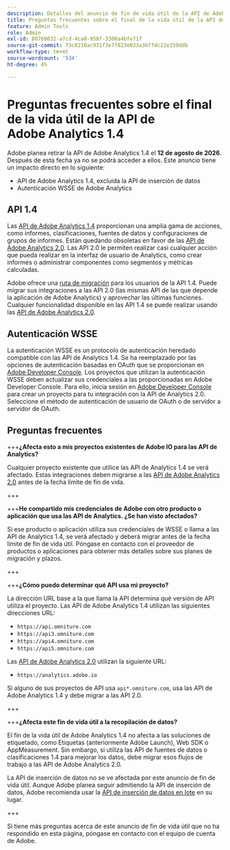 ```yaml
---
description: Detalles del anuncio de fin de vida útil de la API de Adobe Analytics 1.4.
title: Preguntas frecuentes sobre el final de la vida útil de la API de Adobe Analytics 1.4
feature: Admin Tools
role: Admin
exl-id: 88769032-a7cd-4ca8-958f-3300a4bfe71f
source-git-commit: 73c0210ac931f3e7f823e033a3bffdc22e159ddb
workflow-type: tm+mt
source-wordcount: '534'
ht-degree: 4%

---
```


# Preguntas frecuentes sobre el final de la vida útil de la API de Adobe Analytics 1.4

Adobe planea retirar la API de Adobe Analytics 1.4 el **12 de agosto de 2026**. Después de esta fecha ya no se podrá acceder a ellos. Este anuncio tiene un impacto directo en lo siguiente:

* API de Adobe Analytics 1.4, excluida la API de inserción de datos
* Autenticación WSSE de Adobe Analytics

## API 1.4

Las [API de Adobe Analytics 1.4](https://developer.adobe.com/analytics-apis/docs/1.4/) proporcionan una amplia gama de acciones, como informes, clasificaciones, fuentes de datos y configuraciones de grupos de informes. Están quedando obsoletas en favor de las [API de Adobe Analytics 2.0](https://developer.adobe.com/analytics-apis/docs/2.0/). Las API 2.0 le permiten realizar casi cualquier acción que pueda realizar en la interfaz de usuario de Analytics, como crear informes o administrar componentes como segmentos y métricas calculadas.

Adobe ofrece una [ruta de migración](https://developer.adobe.com/analytics-apis/docs/2.0/guides/migration/) para los usuarios de la API 1.4. Puede migrar sus integraciones a las API 2.0 (las mismas API de las que depende la aplicación de Adobe Analytics) y aprovechar las últimas funciones. Cualquier funcionalidad disponible en las API 1.4 se puede realizar usando las [API de Adobe Analytics 2.0](https://developer.adobe.com/analytics-apis/docs/2.0/).

## Autenticación WSSE

La autenticación WSSE es un protocolo de autenticación heredado compatible con las API de Analytics 1.4. Se ha reemplazado por las opciones de autenticación basadas en OAuth que se proporcionan en [Adobe Developer Console](https://developer.adobe.com/console/home). Los proyectos que utilizan la autenticación WSSE deben actualizar sus credenciales a las proporcionadas en Adobe Developer Console. Para ello, inicia sesión en [Adobe Developer Console](https://developer.adobe.com/console/home) para crear un proyecto para tu integración con la API de Analytics 2.0. Seleccione el método de autenticación de usuario de OAuth o de servidor a servidor de OAuth.

## Preguntas frecuentes

+++**¿Afecta esto a mis proyectos existentes de Adobe IO para las API de Analytics?**

Cualquier proyecto existente que utilice las API de Analytics 1.4 se verá afectado. Estas integraciones deben migrarse a las [API de Adobe Analytics 2.0](https://developer.adobe.com/analytics-apis/docs/2.0/) antes de la fecha límite de fin de vida.

+++

+++**He compartido mis credenciales de Adobe con otro producto o aplicación que usa las API de Analytics. ¿Se han visto afectados?**

Si ese producto o aplicación utiliza sus credenciales de WSSE o llama a las API de Analytics 1.4, se verá afectado y deberá migrar antes de la fecha límite de fin de vida útil. Póngase en contacto con el proveedor de productos o aplicaciones para obtener más detalles sobre sus planes de migración y plazos.

+++

+++**¿Cómo puedo determinar qué API usa mi proyecto?**

La dirección URL base a la que llama la API determina qué versión de API utiliza el proyecto. Las API de Adobe Analytics 1.4 utilizan las siguientes direcciones URL:
* `https://api.omniture.com`
* `https://api3.omniture.com`
* `https://api4.omniture.com`
* `https://api5.omniture.com`

Las [API de Adobe Analytics 2.0](https://developer.adobe.com/analytics-apis/docs/2.0/) utilizan la siguiente URL:

* `https://analytics.adobe.io`

Si alguno de sus proyectos de API usa `api*.omniture.com`, usa las API de Adobe Analytics 1.4 y debe migrar a las API 2.0.

+++

+++**¿Afecta este fin de vida útil a la recopilación de datos?**

El fin de la vida útil de Adobe Analytics 1.4 no afecta a las soluciones de etiquetado, como Etiquetas (anteriormente Adobe Launch), Web SDK o AppMeasurement. Sin embargo, si utiliza las API de fuentes de datos o clasificaciones 1.4 para mejorar los datos, debe migrar esos flujos de trabajo a las API de Adobe Analytics 2.0.

La API de inserción de datos no se ve afectada por este anuncio de fin de vida útil. Aunque Adobe planea seguir admitiendo la API de inserción de datos, Adobe recomienda usar la [API de inserción de datos en lote](https://developer.adobe.com/analytics-apis/docs/2.0/guides/endpoints/bulk-data-insertion/) en su lugar.

+++

Si tiene más preguntas acerca de este anuncio de fin de vida útil que no ha respondido en esta página, póngase en contacto con el equipo de cuenta de Adobe.
